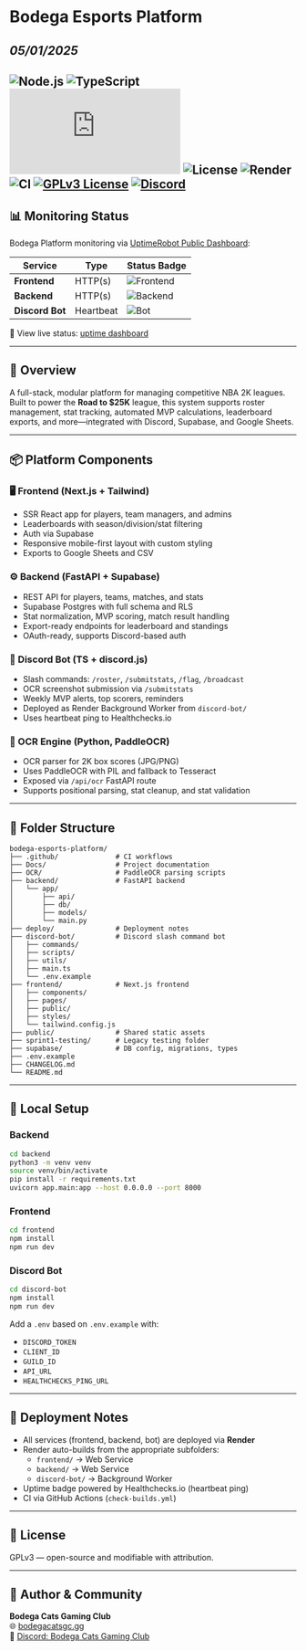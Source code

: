 # Bodega Esports Platform  
_05/01/2025_
---
![Node.js](https://img.shields.io/badge/node-18.x-blue?logo=node.js)
![TypeScript](https://img.shields.io/badge/type-checked-blue?logo=typescript)
![Discord.js](https://img.shields.io/npm/v/discord.js?label=discord.js&color=blueviolet)
![License](https://img.shields.io/github/license/wersplat/bodega-esports-platform)
![Render](https://img.shields.io/badge/deployed-on%20render-3c4dff?logo=render)
![CI](https://github.com/wersplat/bodega-esports-platform/actions/workflows/ci.yml/badge.svg?branch=react)
[![GPLv3 License](https://img.shields.io/badge/license-GPLv3-blue.svg)](LICENSE)
[![Discord](https://img.shields.io/discord/854734760877752330?label=Discord&logo=discord)](https://discord.gg/bodegacatsgc)
---

## 📊 Monitoring Status

Bodega Platform monitoring via [UptimeRobot Public Dashboard](https://stats.uptimerobot.com/d061trTIVy):

| Service         | Type        | Status Badge                                                                 |
|------------------|-------------|------------------------------------------------------------------------------|
| **Frontend**     | HTTP(s)     | ![Frontend](https://img.shields.io/uptimerobot/status/m800447789-74d2d86574933346aaa3b6cc0?label=dashboard%20uptime) |
| **Backend**      | HTTP(s)     | ![Backend](https://img.shields.io/uptimerobot/status/m800447858-35b48c2610c0c12087ce60fb?label=api%20uptime) |
| **Discord Bot**  | Heartbeat   | ![Bot](https://img.shields.io/uptimerobot/status/m800447867-6863cbd32f0761f2e5b3b358?label=bot%20uptime) |

🔗 View live status: [uptime dashboard](https://stats.uptimerobot.com/d061trTIVy)

---

## 🎯 Overview

A full-stack, modular platform for managing competitive NBA 2K leagues.  
Built to power the **Road to $25K** league, this system supports roster management, stat tracking, automated MVP calculations, leaderboard exports, and more—integrated with Discord, Supabase, and Google Sheets.

---

## 📦 Platform Components

### 🖥️ Frontend (Next.js + Tailwind)

- SSR React app for players, team managers, and admins
- Leaderboards with season/division/stat filtering
- Auth via Supabase
- Responsive mobile-first layout with custom styling
- Exports to Google Sheets and CSV

### ⚙️ Backend (FastAPI + Supabase)

- REST API for players, teams, matches, and stats
- Supabase Postgres with full schema and RLS
- Stat normalization, MVP scoring, match result handling
- Export-ready endpoints for leaderboard and standings
- OAuth-ready, supports Discord-based auth

### 🤖 Discord Bot (TS + discord.js)

- Slash commands: `/roster`, `/submitstats`, `/flag`, `/broadcast`
- OCR screenshot submission via `/submitstats`
- Weekly MVP alerts, top scorers, reminders
- Deployed as Render Background Worker from `discord-bot/`
- Uses heartbeat ping to Healthchecks.io

### 🧠 OCR Engine (Python, PaddleOCR)

- OCR parser for 2K box scores (JPG/PNG)
- Uses PaddleOCR with PIL and fallback to Tesseract
- Exposed via `/api/ocr` FastAPI route
- Supports positional parsing, stat cleanup, and stat validation

---

## 📁 Folder Structure

```text
bodega-esports-platform/
├── .github/              # CI workflows
├── Docs/                 # Project documentation
├── OCR/                  # PaddleOCR parsing scripts
├── backend/              # FastAPI backend
│   └── app/
│       ├── api/
│       ├── db/
│       ├── models/
│       └── main.py
├── deploy/               # Deployment notes
├── discord-bot/          # Discord slash command bot
│   ├── commands/
│   ├── scripts/
│   ├── utils/
│   ├── main.ts
│   └── .env.example
├── frontend/             # Next.js frontend
│   ├── components/
│   ├── pages/
│   ├── public/
│   ├── styles/
│   └── tailwind.config.js
├── public/               # Shared static assets
├── sprint1-testing/      # Legacy testing folder
├── supabase/             # DB config, migrations, types
├── .env.example
├── CHANGELOG.md
└── README.md
```

---

## 🧪 Local Setup

### Backend

```bash
cd backend
python3 -m venv venv
source venv/bin/activate
pip install -r requirements.txt
uvicorn app.main:app --host 0.0.0.0 --port 8000
```

### Frontend

```bash
cd frontend
npm install
npm run dev
```

### Discord Bot

```bash
cd discord-bot
npm install
npm run dev
```

Add a `.env` based on `.env.example` with:
- `DISCORD_TOKEN`
- `CLIENT_ID`
- `GUILD_ID`
- `API_URL`
- `HEALTHCHECKS_PING_URL`

---

## 🚀 Deployment Notes

- All services (frontend, backend, bot) are deployed via **Render**
- Render auto-builds from the appropriate subfolders:
  - `frontend/` → Web Service
  - `backend/` → Web Service
  - `discord-bot/` → Background Worker
- Uptime badge powered by Healthchecks.io (heartbeat ping)
- CI via GitHub Actions (`check-builds.yml`)

---

## 📄 License

GPLv3 — open-source and modifiable with attribution.

---

## 👤 Author & Community

**Bodega Cats Gaming Club**  
🌐 [bodegacatsgc.gg](https://bodegacatsgc.gg)  
💬 [Discord: Bodega Cats Gaming Club](https://discord.gg/bodegacatsgc)
